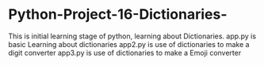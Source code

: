 # Python-Project-16-Dictionaries-
This is initial learning stage of python, learning about Dictionaries.
app.py is basic Learning about dictionaries
app2.py is use of dictionaries to make a digit converter
app3.py is use of dictionaries to make a Emoji converter
